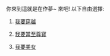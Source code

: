你來到這就是在作夢~ 來吧! 以下自由選擇:

1. [我要穿越](../Yifan/modernCity.md)

2. [我要當至尊寶](..Xinyang/MyLoveStory.md)

3. [我要美女](../beauty/beauty.md)

